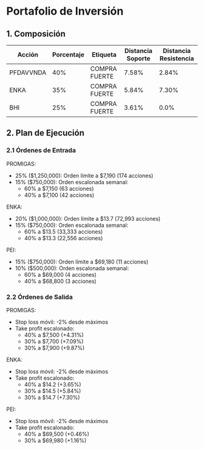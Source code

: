 # Portafolio de Inversión

## 1. Composición

| Acción | Porcentaje | Etiqueta | Distancia Soporte | Distancia Resistencia |
|--------|------------|----------|-------------------|----------------------|
| PFDAVVNDA | 40% | COMPRA FUERTE | 7.58% | 2.84% |
| ENKA | 35% | COMPRA FUERTE | 5.84% | 7.30% |
| BHI | 25% | COMPRA FUERTE | 3.61% | 0.0% |

## 2. Plan de Ejecución

### 2.1 Órdenes de Entrada

PROMIGAS:
- 25% ($1,250,000): Orden límite a $7,190 (174 acciones)
- 15% ($750,000): Orden escalonada semanal:
  * 60% a $7,150 (63 acciones)
  * 40% a $7,100 (42 acciones)

ENKA:
- 20% ($1,000,000): Orden límite a $13.7 (72,993 acciones)
- 15% ($750,000): Orden escalonada semanal:
  * 60% a $13.5 (33,333 acciones)
  * 40% a $13.3 (22,556 acciones)

PEI:
- 15% ($750,000): Orden límite a $69,180 (11 acciones)
- 10% ($500,000): Orden escalonada semanal:
  * 60% a $69,000 (4 acciones)
  * 40% a $68,800 (3 acciones)

### 2.2 Órdenes de Salida

PROMIGAS:
- Stop loss móvil: -2% desde máximos
- Take profit escalonado:
  * 40% a $7,500 (+4.31%)
  * 30% a $7,700 (+7.09%)
  * 30% a $7,900 (+9.87%)

ENKA:
- Stop loss móvil: -2% desde máximos
- Take profit escalonado:
  * 40% a $14.2 (+3.65%)
  * 30% a $14.5 (+5.84%)
  * 30% a $14.7 (+7.30%)

PEI:
- Stop loss móvil: -2% desde máximos
- Take profit escalonado:
  * 40% a $69,500 (+0.46%)
  * 30% a $69,980 (+1.16%) 